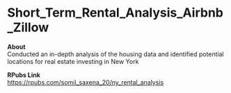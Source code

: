 # Short_Term_Rental_Analysis_Airbnb_Zillow

**About**     
Conducted an in-depth analysis of the housing data and identified potential locations for real estate investing in New York

**RPubs Link**       
https://rpubs.com/somil_saxena_20/ny_rental_analysis